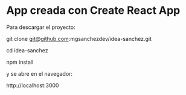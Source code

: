 # App creada con Create React App

Para descargar el proyecto:

git clone git@github.com:mgsanchezdev/idea-sanchez.git

cd idea-sanchez

npm install

y se abre en el navegador:

http://localhost:3000
